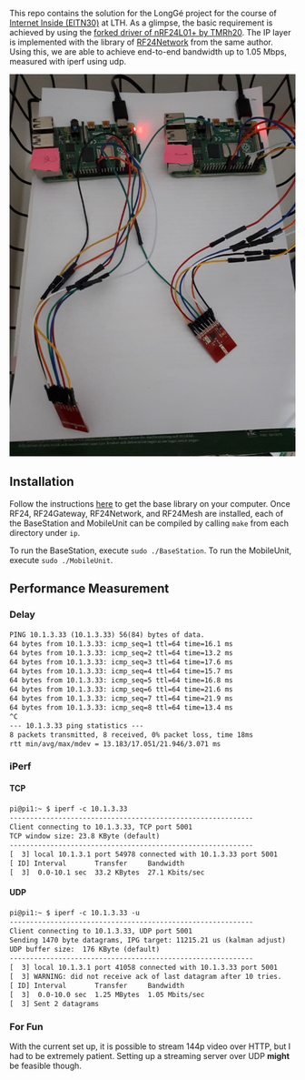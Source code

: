 This repo contains the solution for the LongGé project for the course of [Internet Inside (EITN30)](https://www.eit.lth.se/index.php?ciuid=1392&coursepage=10001&L=1) at LTH. As a glimpse, the basic requirement is achieved by using the [forked driver of nRF24L01+ by TMRh20](https://nrf24.github.io/RF24/). The IP layer is implemented with the library of [RF24Network](https://nrf24.github.io/RF24Network/) from the same author. Using this, we are able to achieve end-to-end bandwidth up to 1.05 Mbps, measured with iperf using udp.

![Setup:](https://github.com/syafiq/inuti/blob/main/images/setup.jpg)

## Installation

Follow the instructions [here](https://nrf24.github.io/RF24/md_docs_linux_install.html) to get the base library on your computer. 
Once RF24, RF24Gateway, RF24Network, and RF24Mesh are installed, each of the BaseStation and MobileUnit can be compiled by calling `make` from each directory under `ip`.

To run the BaseStation, execute `sudo ./BaseStation`. To run the MobileUnit, execute `sudo ./MobileUnit`. 

## Performance Measurement
### Delay
```pi@pi1:~ $ ping 10.1.3.33
PING 10.1.3.33 (10.1.3.33) 56(84) bytes of data.
64 bytes from 10.1.3.33: icmp_seq=1 ttl=64 time=16.1 ms
64 bytes from 10.1.3.33: icmp_seq=2 ttl=64 time=13.2 ms
64 bytes from 10.1.3.33: icmp_seq=3 ttl=64 time=17.6 ms
64 bytes from 10.1.3.33: icmp_seq=4 ttl=64 time=15.7 ms
64 bytes from 10.1.3.33: icmp_seq=5 ttl=64 time=16.8 ms
64 bytes from 10.1.3.33: icmp_seq=6 ttl=64 time=21.6 ms
64 bytes from 10.1.3.33: icmp_seq=7 ttl=64 time=21.9 ms
64 bytes from 10.1.3.33: icmp_seq=8 ttl=64 time=13.4 ms
^C
--- 10.1.3.33 ping statistics ---
8 packets transmitted, 8 received, 0% packet loss, time 18ms
rtt min/avg/max/mdev = 13.183/17.051/21.946/3.071 ms
```

### iPerf
#### TCP
```
pi@pi1:~ $ iperf -c 10.1.3.33
------------------------------------------------------------
Client connecting to 10.1.3.33, TCP port 5001
TCP window size: 23.8 KByte (default)
------------------------------------------------------------
[  3] local 10.1.3.1 port 54978 connected with 10.1.3.33 port 5001
[ ID] Interval       Transfer     Bandwidth
[  3]  0.0-10.1 sec  33.2 KBytes  27.1 Kbits/sec
```
#### UDP
```
pi@pi1:~ $ iperf -c 10.1.3.33 -u
------------------------------------------------------------
Client connecting to 10.1.3.33, UDP port 5001
Sending 1470 byte datagrams, IPG target: 11215.21 us (kalman adjust)
UDP buffer size:  176 KByte (default)
------------------------------------------------------------
[  3] local 10.1.3.1 port 41058 connected with 10.1.3.33 port 5001
[  3] WARNING: did not receive ack of last datagram after 10 tries.
[ ID] Interval       Transfer     Bandwidth
[  3]  0.0-10.0 sec  1.25 MBytes  1.05 Mbits/sec
[  3] Sent 2 datagrams
```

### For Fun
With the current set up, it is possible to stream 144p video over HTTP, but I had to be extremely patient. Setting up a streaming server over UDP **might** be feasible though. 

